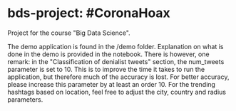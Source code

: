 # bds-project: #CoronaHoax
Project for the course "Big Data Science".

The demo application is found in the /demo folder. Explanation on what is done in the demo is provided in the notebook.
There is however, one remark: in the "Classification of denialist tweets" section, the num_tweets parameter is set to 10.
This is to improve the time it takes to run the application, but therefore much of the accuracy is lost. For better accuracy, please increase this parameter by at least an order 10.
For the trending hashtags based on location, feel free to adjust the city, country and radius parameters.

